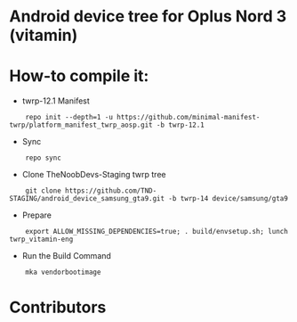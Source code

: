 # Android device tree for Oplus Nord 3 (vitamin)

# How-to compile it:

 - twrp-12.1 Manifest
```
    repo init --depth=1 -u https://github.com/minimal-manifest-twrp/platform_manifest_twrp_aosp.git -b twrp-12.1
```
 - Sync
```
    repo sync
```
 - Clone TheNoobDevs-Staging twrp tree
```
    git clone https://github.com/TND-STAGING/android_device_samsung_gta9.git -b twrp-14 device/samsung/gta9
```
 - Prepare
```
    export ALLOW_MISSING_DEPENDENCIES=true; . build/envsetup.sh; lunch twrp_vitamin-eng
```
 - Run the Build Command
```
    mka vendorbootimage
```
# Contributors

